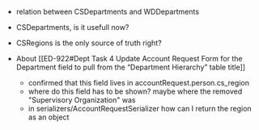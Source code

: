- relation between CSDepartments and WDDepartments
- CSDepartments, is it usefull now?
- CSRegions is the only source of truth right?

- About [[ED-922#Dept Task 4 Update Account Request Form for the Department field to pull from the “Department Hierarchy” table title]]
	- confirmed that this field lives in accountRequest.person.cs_region
	- where do this field has to be shown? maybe where the removed "Supervisory Organization" was
	- in serializers/AccountRequestSerializer how can I return the region as an object
